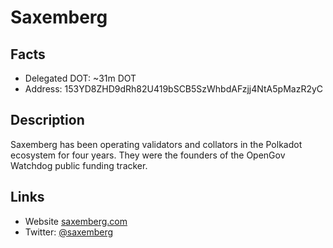 # Saxemberg

## Facts
- Delegated DOT: ~31m DOT
- Address: 153YD8ZHD9dRh82U419bSCB5SzWhbdAFzjj4NtA5pMazR2yC

## Description

Saxemberg has been operating validators and collators in the Polkadot ecosystem for four years. They were the founders of the OpenGov Watchdog public funding tracker.

## Links
- Website [saxemberg.com](https://saxemberg.com/)
- Twitter: [@saxemberg](https://twitter.com/saxemberg)